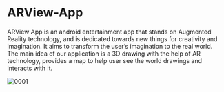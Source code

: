 # ARView-App
ARView App is an android entertainment app that stands on Augmented Reality technology, and is dedicated towards new things for creativity and imagination. It aims to transform the user’s imagination to the real world. The main idea of our application is a 3D drawing with the help of AR technology, provides a map to help user see the world drawings and interacts with it.

![0001](https://user-images.githubusercontent.com/32674646/56648217-90f56780-668b-11e9-9bd1-71b563042f23.jpg)
